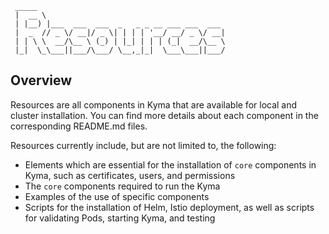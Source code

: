 ```
 _____                                         
 |  __ \                                        
 | |__) |___  ___  ___  _   _ _ __ ___ ___  ___
 |  _  // _ \/ __|/ _ \| | | | '__/ __/ _ \/ __|
 | | \ \  __/\__ \ (_) | |_| | | | (_|  __/\__ \
 |_|  \_\___||___/\___/ \__,_|_|  \___\___||___/

```                                                                                  

## Overview 

Resources are all components in Kyma that are available for local and cluster installation. You can find more details about each component in the corresponding README.md files.

Resources currently include, but are not limited to, the following:

- Elements which are essential for the installation of `core` components in Kyma, such as certificates, users, and permissions
- The `core` components required to run the Kyma
- Examples of the use of specific components
- Scripts for the installation of Helm, Istio deployment, as well as scripts for validating Pods, starting Kyma, and testing
